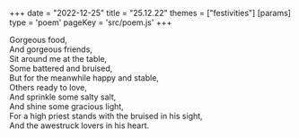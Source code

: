 +++
date = "2022-12-25"
title = "25.12.22"
themes = ["festivities"]
[params]
  type = 'poem'
  pageKey = 'src/poem.js'
+++

Gorgeous food,  
And gorgeous friends,  
Sit around me at the table,  
Some battered and bruised,  
But for the meanwhile happy and stable,  
Others ready to love,  
And sprinkle some salty salt,  
And shine some gracious light,  
For a high priest stands with the bruised in his sight,  
And the awestruck lovers in his heart.
